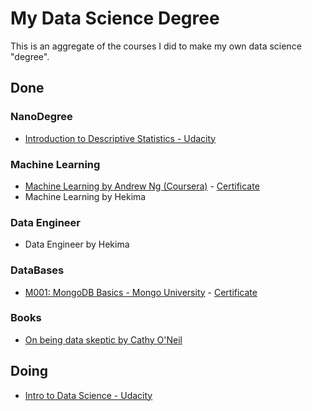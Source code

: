 # My Data Science Degree

This is an aggregate of the courses I did to make my own data science "degree".

## Done

### NanoDegree
- [Introduction to Descriptive Statistics - Udacity](https://br.udacity.com/course/intro-to-descriptive-statistics--ud827)

### Machine Learning
- [Machine Learning by Andrew Ng (Coursera)](https://www.coursera.org/learn/machine-learning/) - [Certificate](https://github.com/leportella/my-datascience-degree/blob/master/certificates/Machine_Learning_Coursera.pdf)
- Machine Learning by Hekima

### Data Engineer
- Data Engineer by Hekima

### DataBases
- [M001: MongoDB Basics - Mongo University](https://university.mongodb.com/mercury/M001/2018_January/syllabus) - [Certificate](https://github.com/leportella/my-datascience-degree/blob/master/certificates/M001%20-%20Course%20Completion%20Confirmation.pdf)

### Books

- [On being data skeptic by Cathy O'Neil](http://www.oreilly.com/data/free/being-a-data-skeptic.csp)

## Doing

- [Intro to Data Science - Udacity](https://br.udacity.com/course/intro-to-data-science--ud359)

